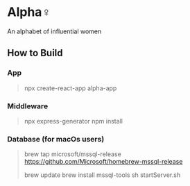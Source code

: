 # Alpha♀
An alphabet of influential women

## How to Build

### App
> npx create-react-app alpha-app

### Middleware
> npx express-generator
> npm install

### Database (for macOs users)
> brew tap microsoft/mssql-release https://github.com/Microsoft/homebrew-mssql-release
> 
> brew update
> brew install mssql-tools
> sh startServer.sh
